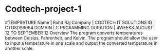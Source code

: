 # Codtech-project-1
#TEMPRATURE 
Name | Rohit Raj
Company | CODTECH IT SOLUTIONS
ID | CTO8DS6964
DOMAIN | C PRGRAMMING
DURATION | 4WEEKS AUGUST 12 TO SEPTEMBER 12
Overview The program converts temperatures between Celsius,
Fahrenheit, and Kelvin. The program should allow the user to
input a temperature in one scale and output the converted
temperature in another scale.


